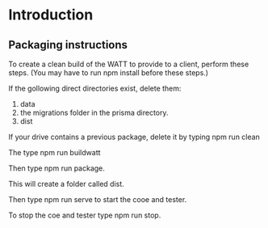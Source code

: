# Introduction 

## Packaging instructions

To create a clean build of the WATT to provide to a client, perform these steps. (You may have to run npm install before these steps.)

If the gollowing direct directories exist, delete them:

1. data
2. the migrations folder in the prisma directory.
3. dist

If your drive contains a previous package, delete it by typing npm run clean

The type npm run buildwatt

Then type npm run package.

This will create a folder called dist.

Then type npm run serve to start the cooe and tester.

To stop the coe and tester type npm run stop.